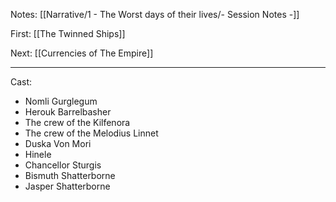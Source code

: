 Notes: [[Narrative/1 - The Worst days of their lives/- Session Notes -]]

First: [[The Twinned Ships]]

Next: [[Currencies of The Empire]]



---

Cast:
- Nomli Gurglegum
- Herouk Barrelbasher
- The crew of the Kilfenora
- The crew of the Melodius Linnet
- Duska Von Mori
- Hinele
- Chancellor Sturgis
- Bismuth Shatterborne
- Jasper Shatterborne